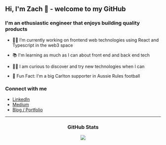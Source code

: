 ## Hi, I'm Zach 👋 - welcome to my GitHub

### I'm an ethusiastic engineer that enjoys building quality products

- 👨‍💻 I’m currently working on frontend web technologies using React and Typescript in the web3 space

- 📚 I'm learning as much as I can about front end and back end tech

- 🕵️‍♂️ I am curious to discover and try new technologies when I can

- 🏈 Fun Fact: I'm a big Carlton supporter in Aussie Rules football

### Connect with me

- <a href="https://www.linkedin.com/in/zacharycouchman/" target="_blank">LinkedIn</a>
- <a href="https://medium.com/@zcouchman" target="_blank">Medium</a>
- <a href="https://zacharycouchman.com" target="_blank">Blog / Portfolio</a>

---

<div align="center">
<h3>GitHub Stats</h3>
<img src="https://github-readme-stats-sigma-five.vercel.app/api?username=ZacharyCouchman&show_icons=true&count_private=true&theme=react&line_height=40" />
</div>


<!--
**ZacharyCouchman/ZacharyCouchman** is a ✨ _special_ ✨ repository because its `README.md` (this file) appears on your GitHub profile.

Here are some ideas to get you started:


- 🌱 I’m currently learning ...
- 👯 I’m looking to collaborate on ...
- 🤔 I’m looking for help with ...
- 💬 Ask me about ...
- 📫 How to reach me: ...
- 😄 Pronouns: ...
- ⚡ Fun fact: ...
-->
